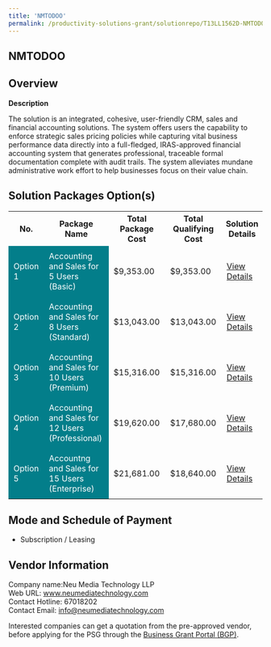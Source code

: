 ```yaml
---
title: 'NMTODOO'
permalink: /productivity-solutions-grant/solutionrepo/T13LL1562D-NMTODOO
---
```


## NMTODOO

## Overview

**Description**

The solution is an integrated, cohesive, user-friendly CRM, sales and financial accounting solutions. The system offers users the capability to enforce strategic sales pricing policies while capturing vital business performance data directly into a full-fledged, IRAS-approved financial accounting system that generates professional, traceable formal documentation complete with audit trails. The system alleviates mundane administrative work effort to help businesses focus on their value chain.

## Solution Packages Option(s)

<table>
<tr>
<th><b>No.</b></th>
<th><b>Package Name</b></th>
<th><b>Total Package Cost</b></th>
<th><b>Total Qualifying Cost</b></th>
<th><b>Solution Details</b></th>
</tr>
<tr>
<td style='padding: 10px; background-color: #037E8A; color: #FFFFFF;'>Option 1</td>
<td style='padding: 10px; background-color: #037E8A; color: #FFFFFF;'>Accounting and Sales for 5 Users (Basic)</td>
<td style='padding: 10px;'>$9,353.00</td>
<td style='padding: 10px;'>$9,353.00</td>
<td style='padding: 10px;'><a href='/images/psg/NMT_ODOO_Desensitised_Annex3_Part1.pdf' target='_blank'>View Details</a></td>
</tr>
<tr>
<td style='padding: 10px; background-color: #037E8A; color: #FFFFFF;'>Option 2</td>
<td style='padding: 10px; background-color: #037E8A; color: #FFFFFF;'>Accounting and Sales for 8 Users (Standard)</td>
<td style='padding: 10px;'>$13,043.00</td>
<td style='padding: 10px;'>$13,043.00</td>
<td style='padding: 10px;'><a href='/images/psg/NMT_ODOO_Desensitised_Annex3_Part2.pdf' target='_blank'>View Details</a></td>
</tr>
<tr>
<td style='padding: 10px; background-color: #037E8A; color: #FFFFFF;'>Option 3</td>
<td style='padding: 10px; background-color: #037E8A; color: #FFFFFF;'>Accounting and Sales for 10 Users (Premium)</td>
<td style='padding: 10px;'>$15,316.00</td>
<td style='padding: 10px;'>$15,316.00</td>
<td style='padding: 10px;'><a href='/images/psg/NMT_ODOO_Desensitised_Annex3_Part3.pdf' target='_blank'>View Details</a></td>
</tr>
<tr>
<td style='padding: 10px; background-color: #037E8A; color: #FFFFFF;'>Option 4</td>
<td style='padding: 10px; background-color: #037E8A; color: #FFFFFF;'>Accounting and Sales for 12 Users (Professional)</td>
<td style='padding: 10px;'>$19,620.00</td>
<td style='padding: 10px;'>$17,680.00</td>
<td style='padding: 10px;'><a href='/images/psg/NMT_ODOO_Desensitised_Annex3_Part4.pdf' target='_blank'>View Details</a></td>
</tr>
<tr>
<td style='padding: 10px; background-color: #037E8A; color: #FFFFFF;'>Option 5</td>
<td style='padding: 10px; background-color: #037E8A; color: #FFFFFF;'>Accountng and Sales for 15 Users (Enterprise)</td>
<td style='padding: 10px;'>$21,681.00</td>
<td style='padding: 10px;'>$18,640.00</td>
<td style='padding: 10px;'><a href='/images/psg/NMT_ODOO_Desensitised_Annex3_Part5.pdf' target='_blank'>View Details</a></td>
</tr>
</table>

## Mode and Schedule of Payment

 - Subscription / Leasing

## Vendor Information

 Company name:Neu Media Technology LLP<br>Web URL: www.neumediatechnology.com <br>Contact Hotline: 67018202 <br>Contact Email: info@neumediatechnology.com 

Interested companies can get a quotation from the pre-approved vendor, before applying for the PSG through the <a href='https://www.businessgrants.gov.sg/' target='_blank' rel='noopener'>Business Grant Portal (BGP)</a>.

<script src="/jquery/resize-tables.js"></script>
